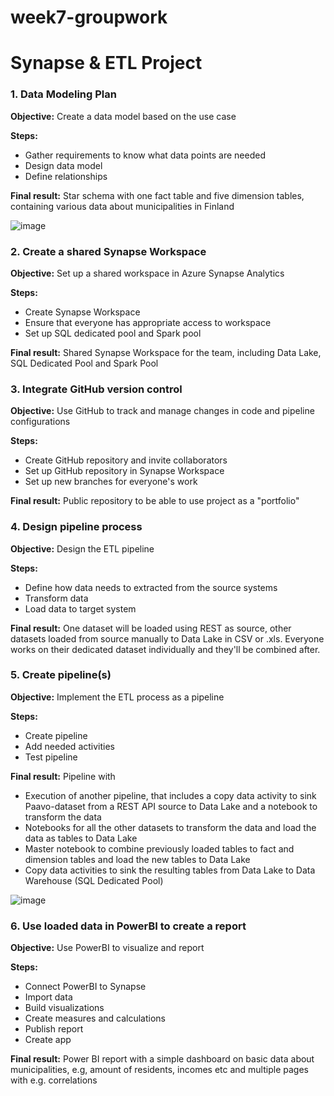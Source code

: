 # week7-groupwork

# Synapse & ETL Project

### 1. Data Modeling Plan
**Objective:** Create a data model based on the use case

**Steps:**
* Gather requirements to know what data points are needed
* Design data model
* Define relationships

**Final result:**
Star schema with one fact table and five dimension tables, containing various data about municipalities in Finland

![image](https://github.com/user-attachments/assets/967ab18f-005e-47ac-bdd8-9032355f14c4)


### 2. Create a shared Synapse Workspace
**Objective:** Set up a shared workspace in Azure Synapse Analytics

**Steps:**
* Create Synapse Workspace
* Ensure that everyone has appropriate access to workspace
* Set up SQL dedicated pool and Spark pool

**Final result:**
Shared Synapse Workspace for the team, including Data Lake, SQL Dedicated Pool and Spark Pool

### 3. Integrate GitHub version control
**Objective:** Use GitHub to track and manage changes in code and pipeline configurations

**Steps:**
* Create GitHub repository and invite collaborators
* Set up GitHub repository in Synapse Workspace
* Set up new branches for everyone's work

**Final result:**
Public repository to be able to use project as a "portfolio"

### 4. Design pipeline process
**Objective:** Design the ETL pipeline

**Steps:**
* Define how data needs to extracted from the source systems
* Transform data
* Load data to target system

**Final result:**
One dataset will be loaded using REST as source, other datasets loaded from source manually to Data Lake in CSV or .xls. Everyone works on their dedicated dataset individually and they'll be combined after.

### 5. Create pipeline(s)
**Objective:** Implement the ETL process as a pipeline

**Steps:**
* Create pipeline
* Add needed activities
* Test pipeline

**Final result:**
Pipeline with 
* Execution of another pipeline, that includes a copy data activity to sink Paavo-dataset from a REST API source to Data Lake and a notebook to transform the data
* Notebooks for all the other datasets to transform the data and load the data as tables to Data Lake
* Master notebook to combine previously loaded tables to fact and dimension tables and load the new tables to Data Lake
* Copy data activities to sink the resulting tables from Data Lake to Data Warehouse (SQL Dedicated Pool)

![image](https://github.com/user-attachments/assets/a504b5a7-6ecb-47ff-ba40-ac5db3938dc7)


### 6. Use loaded data in PowerBI to create a report
**Objective:** Use PowerBI to visualize and report

**Steps:**
* Connect PowerBI to Synapse
* Import data
* Build visualizations
* Create measures and calculations
* Publish report
* Create app

**Final result:**
Power BI report with a simple dashboard on basic data about municipalities, e.g, amount of residents, incomes etc and multiple pages with e.g. correlations
